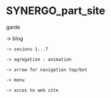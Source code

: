 # SYNERGO_part_site


garde

  -> blog
  
    -> secions 1...7
    
    -> agregation : animation
    
    -> arrow for navigation top/bot
    
    -> menu
    
    -> acces to web site
